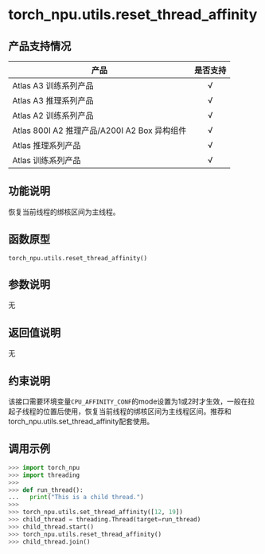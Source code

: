 # torch_npu.utils.reset_thread_affinity
## 产品支持情况

| 产品                                                         | 是否支持 |
| ------------------------------------------------------------ | :------: |
|<term>Atlas A3 训练系列产品</term>            |    √     |
|<term>Atlas A3 推理系列产品</term>   | √  |
|<term>Atlas A2 训练系列产品</term>  | √   |
|<term>Atlas 800I A2 推理产品/A200I A2 Box 异构组件</term> |    √     |
|<term>Atlas 推理系列产品</term>                                       |    √     |
|<term>Atlas 训练系列产品</term>                                       |    √     |


## 功能说明

恢复当前线程的绑核区间为主线程。

## 函数原型

```
torch_npu.utils.reset_thread_affinity()
```

## 参数说明

无


## 返回值说明
无

## 约束说明

该接口需要环境变量`CPU_AFFINITY_CONF`的mode设置为1或2时才生效，一般在拉起子线程的位置后使用，恢复当前线程的绑核区间为主线程区间。推荐和torch_npu.utils.set_thread_affinity配套使用。


## 调用示例


```python
>>> import torch_npu
>>> import threading
>>>
>>> def run_thread():
...   print("This is a child thread.")
>>>
>>> torch_npu.utils.set_thread_affinity([12, 19])
>>> child_thread = threading.Thread(target=run_thread)
>>> child_thread.start()
>>> torch_npu.utils.reset_thread_affinity()
>>> child_thread.join()
```
